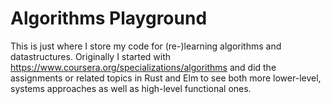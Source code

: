 # Algorithms Playground

This is just where I store my code for (re-)learning algorithms and datastructures. Originally I started with https://www.coursera.org/specializations/algorithms and did the assignments or related topics in Rust and Elm to see both more lower-level, systems approaches as well as high-level functional ones.
